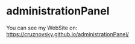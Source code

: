 # administrationPanel

You can see my WebSite on: https://cruznovsky.github.io/administrationPanel/

